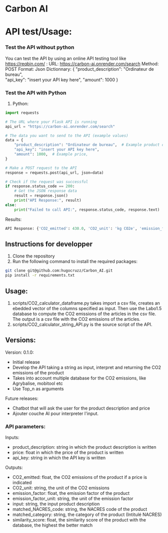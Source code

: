 # Carbon AI

# API test/Usage:

### Test the API without python

You can test the API by using an online API testing tool like https://reqbin.com/ :
URL: https://carbon-ai.onrender.com/search
Method: POST
Format: Json
Dictionnary:
{
    "product_description": "Ordinateur de bureau",  
    "api_key": "insert your API key here",
    "amount": 1000
}

### Test the API with Python
1. Python:
```python
import requests

# The URL where your Flask API is running
api_url = "https://carbon-ai.onrender.com/search"

# The data you want to send to the API (example values)
data = {
    "product_description": "Ordinateur de bureau",  # Example product description
    "api_key": "insert your API key here",
    "amount": 1000,  # Example price,
}

# Make a POST request to the API
response = requests.post(api_url, json=data)

# Check if the request was successful
if response.status_code == 200:
    # Get the JSON response data
    result = response.json()
    print("API Response:", result)
else:
    print("Failed to call API:", response.status_code, response.text)

```
Results:
```python
API Response: {'CO2_emitted': 430.0, 'CO2_unit': 'kg CO2e', 'emission_factor': 0.43, 'emission_factor_unit': 'kg CO2e per euro spent', 'input': 'Ordinateur de bureau', 'matched_NACRES_code': 'IA01', 'matched_category': 'MICRO-ORDINATEURS ET STATIONS DE TRAVAIL FIXES', 'similarity_score': 0.85}
```

## Instructions for developper
1. Clone the repository
2. Run the following command to install the required packages:
```bash
git clone git@github.com:hugocruzz/Carbon_AI.git
pip install -r requirements.txt
```

## Usage:
1. scripts/CO2_calculator_dataframe.py takes import a csv file, creates an ebedded vector of the columns specified as input. Then use the Labo1.5 database to compute the CO2 emissions of the articles in the csv file. The output is a csv file with the CO2 emissions of the articles.
2. scripts/CO2_calculator_string_API.py is the source script of the API. 

## Versions:
Version: 0.1.0:
- Initial release
- Develop the API taking a string as input, interpret and returning the CO2 emissions of the product
- Takes into account multiple database for the CO2 emissions, like Agrybalise, mobitool etc
- Use Top_n as arguments 

Future releases:
- Chatbot that will ask the user for the product description and price
- Ajouter couche AI pour interpreter l'input.
### API parameters:
Inputs:
- product_description: string in which the product description is written
- price: float in which the price of the product is written
- api_key: string in which the API key is written

Outputs:
- CO2_emitted: float, the CO2 emissions of the product if a price is indicated
- CO2_unit: string, the unit of the CO2 emissions
- emission_factor: float, the emission factor of the product
- emission_factor_unit: string, the unit of the emission factor
- input: string, the input product description
- matched_NACRES_code: string, the NACRES code of the product
- matched_category: string, the category of the product (Intitulé NACRES)
- similarity_score: float, the similarity score of the product with the database, the highest the better match
```
